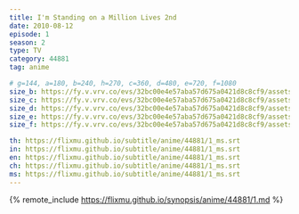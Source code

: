 ```yaml
---
title: I'm Standing on a Million Lives 2nd
date: 2010-08-12
episode: 1
season: 2
type: TV
category: 44881
tag: anime

# g=144, a=180, b=240, h=270, c=360, d=480, e=720, f=1080
size_b: https://fy.v.vrv.co/evs/32bc00e4e57aba57d675a0421d8c8cf9/assets/32bc00e4e57aba57d675a0421d8c8cf9_4101445.mp4
size_c: https://fy.v.vrv.co/evs/32bc00e4e57aba57d675a0421d8c8cf9/assets/32bc00e4e57aba57d675a0421d8c8cf9_4101444.mp4
size_d: https://fy.v.vrv.co/evs/32bc00e4e57aba57d675a0421d8c8cf9/assets/32bc00e4e57aba57d675a0421d8c8cf9_4101446.mp4
size_e: https://fy.v.vrv.co/evs/32bc00e4e57aba57d675a0421d8c8cf9/assets/32bc00e4e57aba57d675a0421d8c8cf9_4101447.mp4
size_f: https://fy.v.vrv.co/evs/32bc00e4e57aba57d675a0421d8c8cf9/assets/32bc00e4e57aba57d675a0421d8c8cf9_4101448.mp4

th: https://flixmu.github.io/subtitle/anime/44881/1_ms.srt
in: https://flixmu.github.io/subtitle/anime/44881/1_ms.srt
en: https://flixmu.github.io/subtitle/anime/44881/1_ms.srt
ch: https://flixmu.github.io/subtitle/anime/44881/1_ms.srt
ms: https://flixmu.github.io/subtitle/anime/44881/1_ms.srt
---
```

{% remote_include https://flixmu.github.io/synopsis/anime/44881/1.md %}
